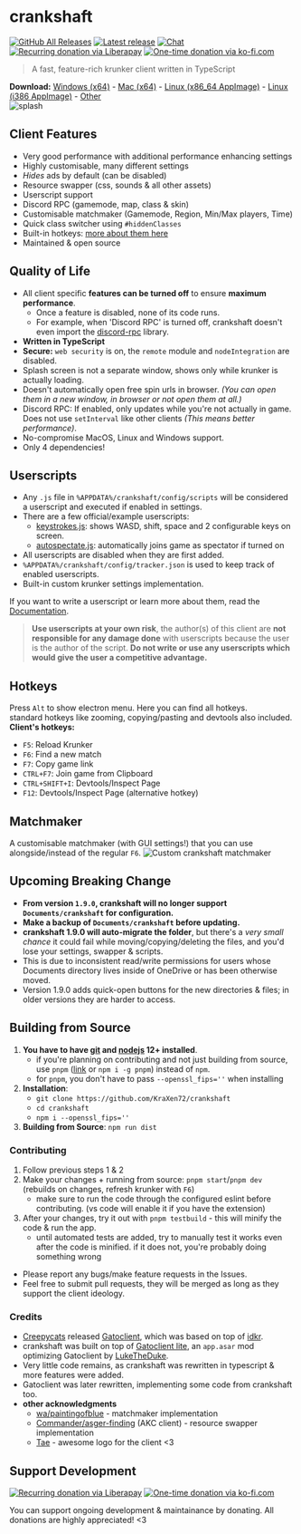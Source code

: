 # crankshaft

[![GitHub All Releases](https://img.shields.io/github/downloads/KraXen72/crankshaft/total.svg)](https://github.com/KraXen72/crankshaft/releases/latest) [![Latest release](https://img.shields.io/github/downloads/KraXen72/crankshaft/latest/total)](https://github.com/KraXen72/crankshaft/releases/latest) [![Chat](https://img.shields.io/discord/966300714060116008)](https://discord.gg/ZeVuxG7gQJ) [![Recurring donation via Liberapay](https://img.shields.io/badge/donate-liberapay-%23f6c915?logo=liberapay)](https://liberapay.com/KraXen72) [![One-time donation via ko-fi.com](https://img.shields.io/badge/donate-ko--fi-%23ff5e5b?logo=kofi)](https://ko-fi.com/kraxen72)

> A fast, feature-rich krunker client written in TypeScript
  
**Download:** [Windows (x64)](https://github.com/KraXen72/crankshaft/releases/latest/download/crankshaft-setup-win-x64.exe) - [Mac (x64)](https://github.com/KraXen72/crankshaft/releases/latest/download/crankshaft-portable-mac-x64.dmg) - [Linux (x86_64 AppImage)](https://github.com/KraXen72/crankshaft/releases/latest/download/crankshaft-portable-linux-x86_64.AppImage) - [Linux (i386 AppImage)](https://github.com/KraXen72/crankshaft/releases/latest/download/crankshaft-portable-linux-i386.AppImage) - [Other](https://github.com/KraXen72/crankshaft/releases/latest)  
![splash](assets/blank_splash.png)

## Client Features
- Very good performance with additional performance enhancing settings
- Highly customisable, many different settings
- _Hides_ ads by default (can be disabled)
- Resource swapper (css, sounds & all other assets)
- Userscript support
- Discord RPC (gamemode, map, class & skin)
- Customisable matchmaker (Gamemode, Region, Min/Max players, Time)
- Quick class switcher using `#hiddenClasses`
- Built-in hotkeys: [more about them here](#hotkeys)
- Maintained & open source

## Quality of Life
- All client specific **features can be turned off** to ensure **maximum performance**.
  - Once a feature is disabled, none of its code runs.
  - For example, when 'Discord RPC' is turned off, crankshaft doesn't even import the [discord-rpc](https://github.com/discordjs/RPC) library.
- **Written in TypeScript**
- **Secure:** `web security` is on, the `remote` module and `nodeIntegration` are disabled.
- Splash screen is not a separate window, shows only while krunker is actually loading.
- Doesn't automatically open free spin urls in browser. _(You can open them in a new window, in browser or not open them at all.)_
- Discord RPC: If enabled, only updates while you're not actually in game. Does not use `setInterval` like other clients _(This means better performance)_.
- No-compromise MacOS, Linux and Windows support.
- Only 4 dependencies!

## Userscripts

- Any `.js` file in `%APPDATA%/crankshaft/config/scripts` will be considered a userscript and executed if enabled in settings.
- There are a few official/example userscripts:
  - [keystrokes.js](https://gist.github.com/KraXen72/2ea1332440b0c66b83ca9b73afc38269): shows WASD, shift, space and 2 configurable keys on screen.
  - [autospectate.js](https://gist.github.com/KraXen72/270b2b8f28dda974f9e643b384e87a68): automatically joins game as spectator if turned on
- All userscripts are disabled when they are first added.
- `%APPDATA%/crankshaft/config/tracker.json` is used to keep track of enabled userscripts.
- Built-in custom krunker settings implementation.
  
If you want to write a userscript or learn more about them, read the [Documentation](./USERSCRIPTS.md).
> **Use userscripts at your own risk**, the author(s) of this client are **not responsible for any damage done** with userscripts because the user is the author of the script.
> **Do not write or use any userscripts which would give the user a competitive advantage.**
  
## Hotkeys

Press `Alt` to show electron menu. Here you can find all hotkeys.  
standard hotkeys like zooming, copying/pasting and devtools also included.  
**Client's hotkeys:**

- `F5`: Reload Krunker
- `F6`: Find a new match
- `F7`: Copy game link
- `CTRL+F7`: Join game from Clipboard
- `CTRL+SHIFT+I`: Devtools/Inspect Page
- `F12`: Devtools/Inspect Page (alternative hotkey)

## Matchmaker
A customisable matchmaker (with GUI settings!) that you can use alongside/instead of the regular `F6`.
![Custom crankshaft matchmaker](./assets/matchmaker_screenshot.png)

## Upcoming Breaking Change
- **From version `1.9.0`, crankshaft will no longer support `Documents/crankshaft` for configuration.**
- **Make a backup of `Documents/crankshaft` before updating.**
- **crankshaft 1.9.0 will auto-migrate the folder**, but there's a *very small chance* it could fail while moving/copying/deleting the files, and you'd lose your settings, swapper & scripts.
- This is due to inconsistent read/write permissions for users whose Documents directory lives inside of OneDrive or has been otherwise moved.
- Version 1.9.0 adds quick-open buttons for the new directories & files; in older versions they are harder to access.

## Building from Source
1. **You have to have [git](https://git-scm.com/downloads) and [nodejs](https://nodejs.org/en/download/) 12+ installed**.
   - if you're planning on contributing and not just building from source, use `pnpm` ([link](https://pnpm.io) or `npm i -g pnpm`) instead of `npm`.
   - for `pnpm`, you don't have to pass `--openssl_fips=''` when installing
2. **Installation**:
   - `git clone https://github.com/KraXen72/crankshaft`
   - `cd crankshaft`
   - `npm i --openssl_fips=''`
3. **Building from Source**: `npm run dist`
  
### Contributing
1. Follow previous steps 1 & 2
2. Make your changes + running from source: `pnpm start`/`pnpm dev` (rebuilds on changes, refresh krunker with `F6`)
   - make sure to run the code through the configured eslint before contributing. (vs code will enable it if you have the extension)
3. After your changes, try it out with `pnpm testbuild` - this will minify the code & run the app.
   - until automated tests are added, try to manually test it works even after the code is minified. if it does not, you're probably doing something wrong
- Please report any bugs/make feature requests in the Issues.
- Feel free to submit pull requests, they will be merged as long as they support the client ideology.

### Credits
- [Creepycats](https://github.com/creepycats) released [Gatoclient](https://github.com/Gatohost/gatoclient), which was based on top of [idkr](https://github.com/idkr-client/idkr).
- crankshaft was built on top of [Gatoclient lite](https://github.com/LukeTheDuke240/gatoclient-lite), an `app.asar` mod optimizing Gatoclient by [LukeTheDuke](https://github.com/LukeTheDuke240).
- Very little code remains, as crankshaft was rewritten in typescript & more features were added.
- Gatoclient was later rewritten, implementing some code from crankshaft too.
- **other acknowledgments**
  - [wa/paintingofblue](https://github.com/paintingofblue) - matchmaker implementation
  - [Commander/asger-finding](https://github.com/asger-finding) (AKC client) - resource swapper implementation
  - [Tae](https://github.com/whuuayu) - awesome logo for the client <3

## Support Development
[![Recurring donation via Liberapay](https://liberapay.com/assets/widgets/donate.svg)](https://liberapay.com/KraXen72) [![One-time donation via ko-fi.com](https://ko-fi.com/img/githubbutton_sm.svg)](https://ko-fi.com/kraxen72)
  
You can support ongoing development & maintainance by donating. All donations are highly appreciated! <3
